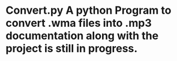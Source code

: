 # Convert.py A python Program to convert .wma files into .mp3 documentation along with the project is still in progress. 
